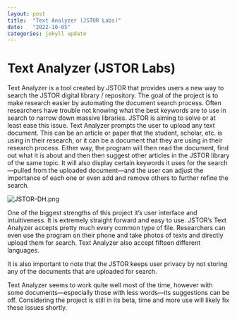 ```yaml
---
layout: post
title:  "Text Analyzer (JSTOR Labs)"
date:   "2022-10-05"
categories: jekyll update
---
```


# Text Analyzer (JSTOR Labs)
Text Analyzer is a tool created by JSTOR that provides users a new way to search the JSTOR digital library / repository. The goal of the project is to make research easier by automating the document search process. Often researchers have trouble not knowing what the best keywords are to use in search to narrow down massive libraries. JSTOR is aiming to solve or at least ease this issue. Text Analyzer prompts the user to upload any text document. This can be an article or paper that the student, scholar, etc. is using in their research, or it can be a document that they are using in their research process. Either way, the program will then read the document, find out what it is about and then then suggest other articles in the JSTOR library of the same topic. It will also display certain keywords it uses for the search—pulled from the uploaded document—and the user can adjust the importance of each one or even add and remove others to further refine the search. 

![JSTOR-DH.png](attachment:JSTOR-DH.png)

One of the biggest strengths of this project it’s user interface and intuitiveness. It is extremely straight forward and easy to use. JSTOR’s Text Analyzer accepts pretty much every common type of file. Researchers can even use the program on their phone and take photos of texts and directly upload them for search. Text Analyzer also accept fifteen different languages. 

It is also important to note that the JSTOR keeps user privacy by not storing any of the documents that are uploaded for search. 

Text Analyzer seems to work quite well most of the time, however with some documents—especially those with less words—its suggestions can be off. Considering the project is still in its beta, time and more use will likely fix these issues shortly. 
